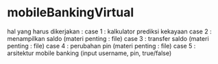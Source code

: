 # mobileBankingVirtual
hal yang harus dikerjakan :
case 1 : kalkulator prediksi kekayaan
case 2 : menampilkan saldo (materi penting : file)
case 3 : transfer saldo (materi penting : file)
case 4 : perubahan pin (materi penting : file)
case 5 : arsitektur mobile banking (input username, pin, true/false)
